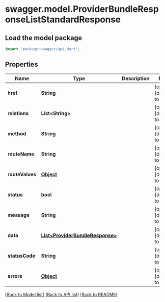 # swagger.model.ProviderBundleResponseListStandardResponse

## Load the model package
```dart
import 'package:swagger/api.dart';
```

## Properties
Name | Type | Description | Notes
------------ | ------------- | ------------- | -------------
**href** | **String** |  | [optional] [default to null]
**relations** | **List&lt;String&gt;** |  | [optional] [default to []]
**method** | **String** |  | [optional] [default to &quot;GET&quot;]
**routeName** | **String** |  | [optional] [default to null]
**routeValues** | [**Object**](Object.md) |  | [optional] [default to null]
**status** | **bool** |  | [optional] [default to null]
**message** | **String** |  | [optional] [default to null]
**data** | [**List&lt;ProviderBundleResponse&gt;**](ProviderBundleResponse.md) |  | [optional] [default to []]
**statusCode** | **String** |  | [optional] [default to null]
**errors** | [**Object**](Object.md) |  | [optional] [default to null]

[[Back to Model list]](../README.md#documentation-for-models) [[Back to API list]](../README.md#documentation-for-api-endpoints) [[Back to README]](../README.md)

